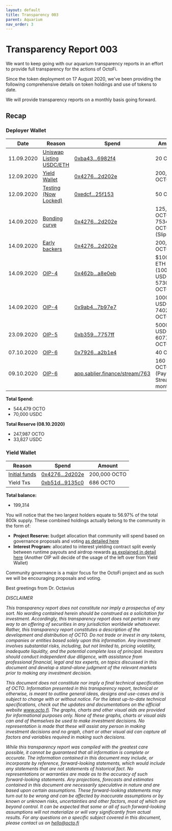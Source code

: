 ```yaml
---
layout: default
title: Transparency 003 
parent: Aquarium 
nav_order: 3
---
```


# Transparency Report 003

We want to keep going with our aquarium transparency reports in an effort to provide full transparency for the actions of OctoFi. 

Since the token deployment on 17 August 2020, we've been providing the following comprehensive details on token holdings and use of tokens to date. 

We will provide transparency reports on a monthly basis going forward.


## Recap 

### Deployer Wallet

| Date | Reason | Spend | Amount |
|-|-|-|-|
| 11.09.2020 | [Uniswap Listing USDC/ETH][2] | [0xba43...6982f4][1] | 20 OCTO |
| 12.09.2020 | [Yield Wallet][2] | [0x4276...2d202e][3] | 200,000 OCTO |
| 12.09.2020 | [Testing (Now Locked)][2] | [0xedcf...25f153][6] | 50 OCTO |
| 14.09.2020 | [Bonding curve][2] | [0x4276...2d202e][3] | 125,000 OCTO<br> 7534 OCTO  (Slippage) |
| 14.09.2020 | [Early backers][2] | [0x4276...2d202e][3] | 200,000 OCTO |
| 14.09.2020 | [OIP-4][5] | [0x462b...a8e0eb][7] | $10000 ETH (10000 USDC)<br> 5730 OCTO |
| 14.09.2020 | [OIP-4][5] | [0x9ab4...7b97e7][8] | 10000 USDC<br> 7402 OCTO  |
| 23.09.2020 | [OIP-5][10] | [0xb359...7757ff][9] | 50000 USDC  6077 OCTO |
| 07.10.2020 | [OIP-6][11] | [0x7926...a2b1e4][12] | 40 OCTO  |
| 09.10.2020 | [OIP-6][11] | [app.sablier.finance/stream/763][13] | 160 OCTO (Payment Stream 3 month) |

**Total Spend:** 

- 544,479 OCTO 
- 70,000 USDC

**Total Reserve (08.10.2020)**

- 247,987 OCTO 
- 33,827 USDC

### Yield Wallet

| Reason | Spend | Amount |
|-|-|-|
| [Initial funds][2] | [0x4276...2d202e][3] | 200,000 OCTO |
| Yield Txs | [0xb51d...9135c0][14] | 686 OCTO |

**Total balance:**

- 199,314 

You will notice that the two largest holders equate to 56.97% of the total 800k supply. These combined holdings actually belong to the community in the form of:

- **Project Reserve:** budget allocation that community will spend based on governance proposals and voting [as detailed here](https://octo.fi/blog/project-reserve)
- **Interest Program:** allocated to interest yielding contract split evenly between runtime payouts and airdrop rewards [as explained in detail here](https://octo.fi/blog/interest-pool) (Another OIP will decide of the usage of the left over from Yield Wallet) 

Community governance is a major focus for the OctoFi project and as such we will be encouraging proposals and voting. 

Best greetings from Dr. Octavius

*DISCLAIMER*

*This transparency report does not constitute nor imply a prospectus of any sort. No wording contained herein should be construed as a solicitation for investment. Accordingly, this transparency report does not pertain in any way to an offering of securities in any jurisdiction worldwide whatsoever. Rather, this transparency report constitutes a description of the development and distribution of OCTO. Do not trade or invest in any tokens, companies or entities based solely upon this information. Any investment involves substantial risks, including, but not limited to, pricing volatility, inadequate liquidity, and the potential complete loss of principal. Investors should conduct independent due diligence, with assistance from professional financial, legal and tax experts, on topics discussed in this document and develop a stand-alone judgment of the relevant markets prior to making any investment decision.*

*This document does not constitute nor imply a final technical specification of OCTO. Information presented in this transparency report, technical or otherwise, is meant to outline general ideas, designs and use-cases and is subject to change with or without notice. For the latest up-to-date technical specifications, check out the updates and documentations on the official website www.octo.fi. The graphs, charts and other visual aids are provided for informational purposes only. None of these graphs, charts or visual aids can and of themselves be used to make investment decisions. No representation is made that these will assist any person in making investment decisions and no graph, chart or other visual aid can capture all factors and variables required in making such decisions.*

*While this transparency report was compiled with the greatest care possible, it cannot be guaranteed that all information is complete or accurate. The information contained in this document may include, or incorporate by reference, forward-looking statements, which would include any statements that are not statements of historical fact. No representations or warranties are made as to the accuracy of such forward-looking statements. Any projections, forecasts and estimates contained in this document are necessarily speculative in nature and are based upon certain assumptions. These forward-looking statements may turn out to be wrong and can be affected by inaccurate assumptions or by known or unknown risks, uncertainties and other factors, most of which are beyond control. It can be expected that some or all of such forward-looking assumptions will not materialize or will vary significantly from actual results. For any questions on a specific subject covered in this document, please contact us on hello@octo.fi*

[1]: https://etherscan.io/tx/0xba43a991fa7b9f6f3de4ceae1cf991c00ecf34495f0c6ce537088dea8e6982f4
[2]: https://octo.fi/blog/aquarium-one
[3]: https://etherscan.io/tx/0x4276dd25f6e24c9959c4beda09a5f487772019d2c94fd516947562bf3d2d202e
[4]: https://octo.fi/blog/aquarium-one
[5]: https://twitter.com/octofinance/status/1305529990448951301?s=20
[6]: https://etherscan.io/tx/0xedcf1d415d4983860d0d22aea8dc7094f36c5e39ef95af0359fcd6370325f153
[7]: https://etherscan.io/tx/0x462b882acc65e333f923f13486ed85d60dfa169c8b592dd4b1b399ed6da8e0eb
[8]: https://etherscan.io/tx/0x9ab4d3951f56fd739a798881e9d369186aea24e6a6f4f5250337234f4b7b97e7
[9]: https://etherscan.io/tx/0xb3598b488ab69251d5ba460a1dcef4be042494c15dc1477402df5113497757ff
[10]: https://twitter.com/octofinance/status/1308761125912064000?s=20
[11]: https://snapshot.page/#/octofi/proposal/QmZg2SnCzxQ7a2b4JMmEr8VnFVHBfLQYurfZeopFXL9pks
[12]: https://etherscan.io/tx/0x7926b95f8f9c6721f97128b8a83acf9ab5f38da3f60a62b94f8c793631a2b1e4
[13]: https://app.sablier.finance/stream/763
[14]: https://etherscan.io/token/0x7240aC91f01233BaAf8b064248E80feaA5912BA3?a=0xb51d93791e19d8cf1fdf1851aa97e7695a9135c0

